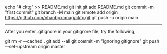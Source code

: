 echo "# cktg" >> README.md
git init
git add README.md
git commit -m "first commit"
git branch -M main
git remote add origin https://github.com/nhanbpxcmag/cktg.git
git push -u origin main

---

After you enter .gitignore in your gitignore file, try the following,

git rm -r --cached .
git add --all
git commit -m "ignoring gitignore"
git push --set-upstream origin master
